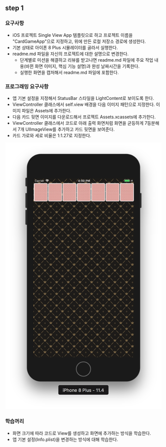 ## step 1

### 요구사항
* iOS 프로젝트 Single View App 템플릿으로 하고 프로젝트 이름을 "CardGameApp"으로 지정하고, 위에 만든 로컬 저장소 경로에 생성한다.
* 기본 상태로 아이폰 8 Plus 시뮬레이터를 골라서 실행한다.
* readme.md 파일을 자신의 프로젝트에 대한 설명으로 변경한다.
	* 단계별로 미션을 해결하고 리뷰를 받고나면 readme.md 파일에 주요 작업 내용(바뀐 화면 이미지, 핵심 기능 설명)과 완성 날짜시간을 기록한다.
	* 실행한 화면을 캡처해서 readme.md 파일에 포함한다.

### 프로그래밍 요구사항
* 앱 기본 설정을 지정해서 StatusBar 스타일을 LightContent로 보이도록 한다.
* ViewController 클래스에서 self.view 배경을 다음 이미지 패턴으로 지정한다. 이미지 파일은 Assets에 추가한다.
* 다음 카드 뒷면 이미지를 다운로드해서 프로젝트 Assets.xcassets에 추가한다.
* ViewController 클래스에서 코드로 아래 출력 화면처럼 화면을 균등하게 7등분해서 7개 UIImageView를 추가하고 카드 뒷면을 보여준다.
* 카드 가로와 세로 비율은 1:1.27로 지정한다.

![step1](images/step1.png)

### 학습꺼리
* 화면 크기에 따라 코드로 View를 생성하고 화면에 추가하는 방식을 학습한다.
* 앱 기본 설정(Info.plist)을 변경하는 방식에 대해 학습한다.
